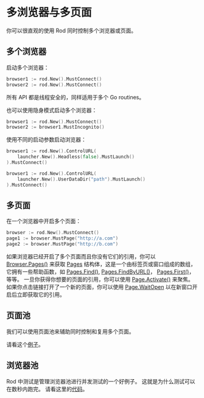 # 多浏览器与多页面

你可以很直观的使用 Rod 同时控制多个浏览器或页面。

## 多个浏览器

启动多个浏览器：

```go
browser1 := rod.New().MustConnect()
browser2 := rod.New().MustConnect()
```

所有 API 都是线程安全的，同样适用于多个 Go routines。

也可以使用隐身模式启动多个浏览器：

```go
browser1 := rod.New().MustConnect()
browser2 := browser1.MustIncognito()
```

使用不同的启动参数启动浏览器：

```go
browser1 := rod.New().ControlURL(
    launcher.New().Headless(false).MustLaunch()
).MustConnect()

browser1 := rod.New().ControlURL(
    launcher.New().UserDataDir("path").MustLaunch()
).MustConnect()
```

## 多页面

在一个浏览器中开启多个页面：

```go
browser := rod.New().MustConnect()
page1 := browser.MustPage("http://a.com")
page2 := browser.MustPage("http://b.com")
```

如果浏览器已经开启了多个页面而且你没有它们的引用，你可以 [Browser.Pages()](https://pkg.go.dev/github.com/go-rod/rod#Browser.Pages) 来获取 [Pages](https://pkg.go.dev/github.com/go-rod/rod#Pages) 结构体，这是一个由标签页或窗口组成的数组，它拥有一些帮助函数，如 [Pages.Find()](https://pkg.go.dev/github.com/go-rod/rod#Pages.Find), [Pages.FindByURL()](https://pkg.go.dev/github.com/go-rod/rod#Pages.FindByURL)， [Pages.First()](https://pkg.go.dev/github.com/go-rod/rod#Pages.First)，等等。 一旦你获得你想要的页面的引用，你可以使用 [Page.Activate()](https://pkg.go.dev/github.com/go-rod/rod#Page.Activate) 来聚焦。 如果你点击链接打开了一个新的页面，你可以使用 [Page.WaitOpen](https://pkg.go.dev/github.com/go-rod/rod#Page.WaitOpen) 以在新窗口开启后立即获取它的引用。

## 页面池

我们可以使用页面池来辅助同时控制和复用多个页面。

请看这个[例子](https://github.com/go-rod/rod/blob/46baf3aad803ed5cd8671aa325cbae4e297a89a4/examples_test.go#L533)。

## 浏览器池

Rod 中测试是管理浏览器池进行并发测试的一个好例子。 这就是为什么测试可以在数秒内跑完。 请看这里的[代码](https://github.com/go-rod/rod/blob/46baf3aad803ed5cd8671aa325cbae4e297a89a4/setup_test.go#L59)。
